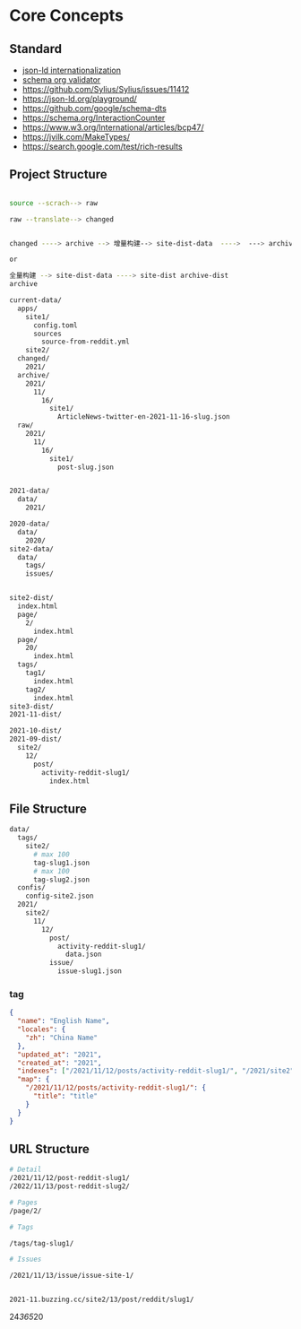 # Core Concepts

## Standard

- [json-ld internationalization](https://www.w3.org/TR/json-ld/#string-internationalization)
- [schema org validator](https://validator.schema.org/)
- https://github.com/Sylius/Sylius/issues/11412
- https://json-ld.org/playground/
- https://github.com/google/schema-dts
- https://schema.org/InteractionCounter
- https://www.w3.org/International/articles/bcp47/
- https://jvilk.com/MakeTypes/
- https://search.google.com/test/rich-results

## Project Structure

```bash

source --scrach--> raw

raw --translate--> changed


changed ----> archive --> 增量构建--> site-dist-data  ---->  ---> archive-dist --> site-dist

or

全量构建 --> site-dist-data ----> site-dist archive-dist
archive

```

```bash
current-data/
  apps/
    site1/
      config.toml
      sources
        source-from-reddit.yml
    site2/
  changed/
    2021/
  archive/
    2021/
      11/
        16/
          site1/
            ArticleNews-twitter-en-2021-11-16-slug.json
  raw/
    2021/
      11/
        16/
          site1/
            post-slug.json


2021-data/
  data/
    2021/

2020-data/
  data/
    2020/
site2-data/
  data/
    tags/
    issues/


site2-dist/
  index.html
  page/
    2/
      index.html
  page/
    20/
      index.html
  tags/
    tag1/
      index.html
    tag2/
      index.html
site3-dist/
2021-11-dist/

2021-10-dist/
2021-09-dist/
  site2/
    12/
      post/
        activity-reddit-slug1/
          index.html

```

## File Structure

```bash
data/
  tags/
    site2/
      # max 100
      tag-slug1.json
      # max 100
      tag-slug2.json
  confis/
    config-site2.json
  2021/
    site2/
      11/
        12/
          post/
            activity-reddit-slug1/
              data.json
          issue/
            issue-slug1.json

```

### tag

```json
{
  "name": "English Name",
  "locales": {
    "zh": "China Name"
  },
  "updated_at": "2021",
  "created_at": "2021",
  "indexes": ["/2021/11/12/posts/activity-reddit-slug1/", "/2021/site2"],
  "map": {
    "/2021/11/12/posts/activity-reddit-slug1/": {
      "title": "title"
    }
  }
}
```

## URL Structure

```bash
# Detail
/2021/11/12/post-reddit-slug1/
/2022/11/13/post-reddit-slug2/

# Pages
/page/2/

# Tags

/tags/tag-slug1/

# Issues

/2021/11/13/issue/issue-site-1/


2021-11.buzzing.cc/site2/13/post/reddit/slug1/
```

24*365*20
